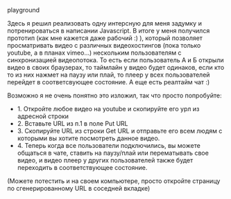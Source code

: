 playground

Здесь я решил реализовать одну интерсную для меня задумку и потренироваться в написании Javascript. В итоге у меня получился прототип (как мне кажется даже рабочий :) ), который позволяет просматривать видео с различных видеохостингов (пока только youtube, а в планах vimeo...) нескольким пользователям с синхронизацией видеопотока. То есть если пользователь А и Б открыли видео в своих браузерах, то таймлайн у видео будет одинаков, если кто то из них нажмет на паузу или плай, то плеер у всех пользователей перейдет в соответсвующее состояние. А еще есть реалтайм чат :)

Возможно я не очень понятно это изложил, так что просто попробуйте:
<ul>
<li>1. Откройте любое видео на youtube и скопируйте его урл из адресной строки</li>
<li>2. Вставьте URL из п.1 в поле Put URL</li>
<li>3. Скопируйте URL из строки Get URL и отправьте его всем людям с которыми вы хотите посмотреть данное видео.</li>
<li>4. Теперь когда все пользователи подключились, вы можете общаться в чате, ставить на паузу/плай или перематывать свое видео, и видео плеер у других пользователей также будет переходить в соответствующее состояние.</li>
</ul>
(Можете потестить и на своем компьютере, просто откройте страницу по сгенерированному URL в соседней вкладке)
